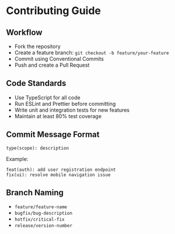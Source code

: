 # Contributing Guide

## Workflow
- Fork the repository
- Create a feature branch: `git checkout -b feature/your-feature`
- Commit using Conventional Commits
- Push and create a Pull Request

## Code Standards
- Use TypeScript for all code
- Run ESLint and Prettier before committing
- Write unit and integration tests for new features
- Maintain at least 80% test coverage

## Commit Message Format
```
type(scope): description
```
Example:
```
feat(auth): add user registration endpoint
fix(ui): resolve mobile navigation issue
```

## Branch Naming
- `feature/feature-name`
- `bugfix/bug-description`
- `hotfix/critical-fix`
- `release/version-number` 